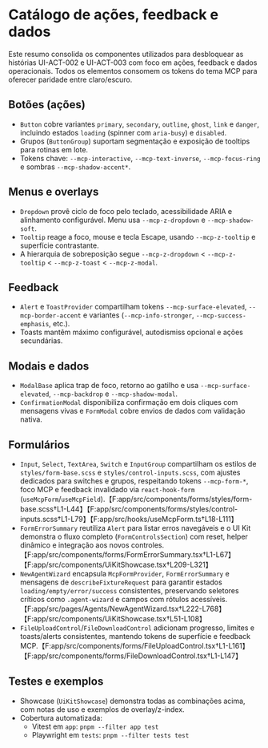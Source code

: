 # Catálogo de ações, feedback e dados

Este resumo consolida os componentes utilizados para desbloquear as histórias UI-ACT-002 e UI-ACT-003 com foco em ações, feedback e dados operacionais. Todos os elementos consomem os tokens do tema MCP para oferecer paridade entre claro/escuro.

## Botões (ações)
- `Button` cobre variantes `primary`, `secondary`, `outline`, `ghost`, `link` e `danger`, incluindo estados `loading` (spinner com `aria-busy`) e `disabled`.
- Grupos (`ButtonGroup`) suportam segmentação e exposição de tooltips para rotinas em lote.
- Tokens chave: `--mcp-interactive`, `--mcp-text-inverse`, `--mcp-focus-ring` e sombras `--mcp-shadow-accent*`.

## Menus e overlays
- `Dropdown` provê ciclo de foco pelo teclado, acessibilidade ARIA e alinhamento configurável. Menu usa `--mcp-z-dropdown` e `--mcp-shadow-soft`.
- `Tooltip` reage a foco, mouse e tecla Escape, usando `--mcp-z-tooltip` e superfície contrastante.
- A hierarquia de sobreposição segue `--mcp-z-dropdown` < `--mcp-z-tooltip` < `--mcp-z-toast` < `--mcp-z-modal`.

## Feedback
- `Alert` e `ToastProvider` compartilham tokens `--mcp-surface-elevated`, `--mcp-border-accent` e variantes (`--mcp-info-stronger`, `--mcp-success-emphasis`, etc.).
- Toasts mantêm máximo configurável, autodismiss opcional e ações secundárias.

## Modais e dados
- `ModalBase` aplica trap de foco, retorno ao gatilho e usa `--mcp-surface-elevated`, `--mcp-backdrop` e `--mcp-shadow-modal`.
- `ConfirmationModal` disponibiliza confirmação em dois cliques com mensagens vivas e `FormModal` cobre envios de dados com validação nativa.

## Formulários
- `Input`, `Select`, `TextArea`, `Switch` e `InputGroup` compartilham os estilos de `styles/form-base.scss` e `styles/control-inputs.scss`, com ajustes dedicados para switches e grupos, respeitando tokens `--mcp-form-*`, foco MCP e feedback invalidado via `react-hook-form` (`useMcpForm`/`useMcpField`).【F:app/src/components/forms/styles/form-base.scss†L1-L44】【F:app/src/components/forms/styles/control-inputs.scss†L1-L79】【F:app/src/hooks/useMcpForm.ts†L18-L111】
- `FormErrorSummary` reutiliza `Alert` para listar erros navegáveis e o UI Kit demonstra o fluxo completo (`FormControlsSection`) com reset, helper dinâmico e integração aos novos controles.【F:app/src/components/forms/FormErrorSummary.tsx†L1-L67】【F:app/src/components/UiKitShowcase.tsx†L209-L321】
- `NewAgentWizard` encapsula `McpFormProvider`, `FormErrorSummary` e mensagens de `describeFixtureRequest` para garantir estados `loading/empty/error/success` consistentes, preservando seletores críticos como `.agent-wizard` e campos com rótulos acessíveis.【F:app/src/pages/Agents/NewAgentWizard.tsx†L222-L768】【F:app/src/components/UiKitShowcase.tsx†L51-L108】
- `FileUploadControl`/`FileDownloadControl` adicionam progresso, limites e toasts/alerts consistentes, mantendo tokens de superfície e feedback MCP.【F:app/src/components/forms/FileUploadControl.tsx†L1-L161】【F:app/src/components/forms/FileDownloadControl.tsx†L1-L147】

## Testes e exemplos
- Showcase (`UiKitShowcase`) demonstra todas as combinações acima, com notas de uso e exemplos de overlay/z-index.
- Cobertura automatizada:
  - Vitest em `app`: `pnpm --filter app test`
  - Playwright em `tests`: `pnpm --filter tests test`
